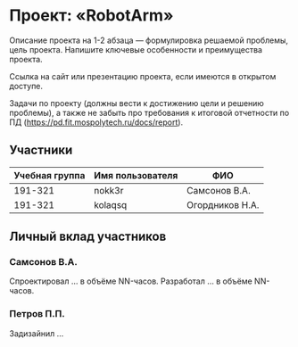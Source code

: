 # Проект: «RobotArm»

Описание проекта на 1-2 абзаца — формулировка решаемой проблемы, цель проекта. Напишите ключевые особенности и преимущества проекта.

Ссылка на сайт или презентацию проекта, если имеются в открытом доступе.

Задачи по проекту (должны вести к достижению цели и решению проблемы), а также не забыть про требования к итоговой отчетности по ПД (https://pd.fit.mospolytech.ru/docs/report).

## Участники

| Учебная группа | Имя пользователя | ФИО                      |
|----------------|------------------|--------------------------|
| 191-321        | nokk3r           | Самсонов В.А.            |
| 191-321        | kolaqsq          | Огордников Н.А.          |

## Личный вклад участников

### Самсонов В.А.

Спроектировал … в объёме NN-часов. Разработал … в объёме NN-часов.

### Петров П.П.

Задизайнил …